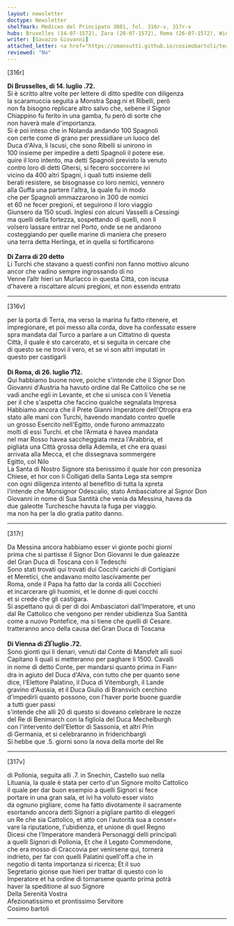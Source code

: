 ```yaml
---
layout: newsletter
doctype: Newsletter
shelfmark: Mediceo del Principato 3081, fol. 316r-v, 317r-v
hubs: Bruxelles (14-07-1572), Zara (20-07-1572), Roma (26-07-1572), Wien (23-07-1572)
writer: [Gavazzo Giovanni]
attached_letter: <a href="https://smansutti.github.io/cosimobartoli/texts/2981_043/">2981_043</a>
reviewed: "No"
---
```


[316r]  
  
  
<strong>Di Brusselles, di 14. luglio .72.</strong>  
Si è scritto altre volte per lettere di ditto spedite con diligenza  
la scaramuccia seguita a Monstra Spag.ni et Ribelli, però  
non fa bisogno replicare altro salvo che, sebene il Signor  
Chiappino fu ferito in una gamba, fu però di sorte che  
non haverà male d'importanza.  
Si è poi inteso che in Nolanda andando 100 Spagnoli  
con certe come di grano per pressidiare un luoco del  
Duca d'Alva, li Iscusi, che sono Ribelli si unirono in  
100 insieme per impedire a detti Spagnoli il potere ese.  
quire il loro intento, ma detti Spagnoli previsto la venuto  
contro loro di detti Ghersi, si fecero soccorrere ivi  
vicino da 400 altri Spagni, i quali tutti insieme delli  
berati resistere, se bisognasse co loro nemici, vennero  
alla Guffa una partere l'altra, la quale fu in modo  
che per Spagnoli ammazzarono in 300 de nomici  
et 60 ne fecer pregioni, et seguirono il loro viaggio  
Giunsero da 150 scudi. Inglesi con alcuni Vasselli a Cessingi  
ma quelli della fortezza, sospettando di quelli, non li  
volsero lassare entrar nel Porto, onde se ne andarono  
costeggiando per quelle marine di maniera che presero  
una terra detta Herlinga, et in quella si fortificarono  
<br/><strong>Di Zarra di 20 detto</strong>  
Li Turchi che stavano a questi confini non fanno mottivo alcuno  
ancor che vadino sempre ingrossando di no  
Venne l’altr hieri un Murlacco in questa Città, con iscusa  
d'havere a riscattare alcuni pregioni, et non essendo entrato  
  
---  

[316v]  
  
  
per la porta di Terra, ma verso la marina fu fatto ritenere, et  
impregionare, et poi messo alla corda, dove ha confessato essere  
spra mandata dal Turco a parlare a un Cittatino di questa  
Città, il quale è sto carcerato, et si seguita in cercare che  
di questo se ne trovi il vero, et se vi son altri imputati in  
questo per castigarli  
<br/><strong>Di Roma, di 26. luglio 7̅12.</strong>  
Qui habbiamo buone nove, poiche s'intende che il Signor Don  
Giovanni d'Austria ha havuto ordine dal Re Cattolico che se ne  
vadi anche egli in Levante, et che si unisca con li Venetia  
per il che s'aspetta che faccino qualche segnalata Impresa  
Habbiamo ancora che il Prete Gianni Imperatore dell'Otropra era  
stato alle mani con Turchi, havendo mandato contro quelle  
un grosso Esercito nell'Egitto, onde furono ammazzato  
molti di essi Turchi. et che l’Armata è havea mandata  
nel mar Rosso havea saccheggiata meza l'Arabbria, et  
pigliata una Città grossa della Ademila, et che era quasi  
arrivata alla Mecca, et che dissegnava sommergere  
Egitto, col Nilo  
La Santa di Nostro Signore sta benissimo il quale hor con presoniza  
Chiese, et hor con li Colligati della Santa Lega sta sempre  
con ogni diligenza intento al benefitio di tutta la xpreta  
l'intende che Monsignor Odescalio, stato Ambasciatore al Signor Don  
Giovanni in nome di Sua Santità che venia da Messina, havea da  
due galeotte Turchesche havuta la fuga per viaggio.  
ma non ha per la dio gratia patito danno.  
  
---  

[317r]  
  
  
Da Messina ancora habbiamo esser vi gionte pochi giorni  
prima che si partisse il Signor Don Giovanni le due galeazze  
del Gran Duca di Toscana con li Tedeschi  
Sono stati trovati qui trovati dui Cocchi carichi di Cortigiani  
et Meretici, che andavano molto lascivamente per  
Roma, onde il Papa ha fatto dar la corda alli Cocchieri  
et incarcerare gli huomini, et le donne di quei cocchi  
et si crede che gli castigara.  
Si aspettano qui di per di doi Ambasciatori dall'Imperatore, et uno  
dal Re Cattolico che vengono per render ubidienza Sua Santità  
come a nuovo Pontefice, ma si tiene che quelli di Cesare.  
tratteranno anco della causa del Gran Duca di Toscana  
<br/><strong>Di Vienna di 2̅3̅ luglio .72.</strong>  
Sono gionti qui li denari, venuti dal Conte di Mansfelt alli suoi  
Capitano li quali si metteranno per paghare li 1500. Cavalli  
in nome di detto Conte, per mandarsi quanto prima in Fian꞊  
dra in agiuto del Duca d'Alva, con tutto che per quanto sene  
dice, l'Elettore Palatino, il Duca di Vitemburgh, il Lande  
gravino d'Aussia, et il Duca Giulio di Bransvich cerchino  
d'impedirli quanto possono, con l'haver porte buone guardie  
a tutti guer passi  
s'intende che alli 20 di questo si doveano celebrare le nozze  
del Re di Benimarch con la figliola del Duca Mechelburgh  
con l'intervento dell'Elettor di Sassonia, et altri Prin  
di Germania, et si celebraranno in friderichbargli  
Si hebbe que .5. giorni sono la nova della morte del Re  
  
---  

[317v]  
  
  
di Pollonia, seguita alli .7. in Snechin, Castello suo nella  
Lituania, la quale è stata per certo d'un Signore molto Cattolico  
il quale per dar buon esempio a quelli Signori si fece  
portare in una gran sala, et ivi ha voluto esser visto  
da ognuno pigliare, come ha fatto divotamente il sacramente  
esortando ancora detti Signori a pigliare partito di eleggeri  
un Re che sia Cattolico, et atto con l'autorità sua a conser=  
vare la riputatione, l'ubidienza, et unione di quel Regno  
Dicesi che l'Imperatore manderà Personaggi delli principali  
a quelli Signori di Pollonia, Et che il Legato Commendone,  
che era mosso di Craccovia per venirsene qui, tornerà  
indrieto, per far con quelli Palatini quell'off.a che in  
negotio di tanta importanza si ricerca; Et il suo  
Segretario gionse que hieri per trattar di questo con lo  
Imperatore et ha ordine di tornarsene quanto prima potrà  
haver la speditione al suo Signore  
Della Serenità Vostra  
Afezionatissimo et prontissimo Servitore  
Cosimo bartoli  
  
---  

